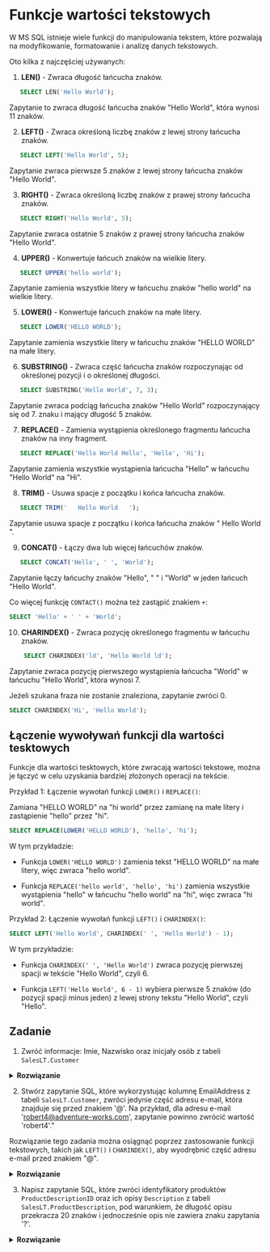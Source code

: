 # Funkcje wartości tekstowych

W MS SQL istnieje wiele funkcji do manipulowania tekstem, które pozwalają na modyfikowanie, formatowanie i analizę danych tekstowych. 



Oto kilka z najczęściej używanych:



1. **LEN()** - Zwraca długość łańcucha znaków.




```sql
   SELECT LEN('Hello World');
```



   Zapytanie to zwraca długość łańcucha znaków "Hello World", która wynosi 11 znaków.



2. **LEFT()** - Zwraca określoną liczbę znaków z lewej strony łańcucha znaków.




```sql
   SELECT LEFT('Hello World', 5);
```

Zapytanie zwraca pierwsze 5 znaków z lewej strony łańcucha znaków "Hello World".



3. **RIGHT()** - Zwraca określoną liczbę znaków z prawej strony łańcucha znaków.




```sql
   SELECT RIGHT('Hello World', 5);
```

Zapytanie zwraca ostatnie 5 znaków z prawej strony łańcucha znaków "Hello World".

4. **UPPER()** - Konwertuje łańcuch znaków na wielkie litery.


```sql
   SELECT UPPER('hello world');
```

   Zapytanie zamienia wszystkie litery w łańcuchu znaków "hello world" na wielkie litery.



5. **LOWER()** - Konwertuje łańcuch znaków na małe litery.




```sql
   SELECT LOWER('HELLO WORLD');
```

Zapytanie zamienia wszystkie litery w łańcuchu znaków "HELLO WORLD" na małe litery.



6. **SUBSTRING()** - Zwraca część łańcucha znaków rozpoczynając od określonej pozycji i o określonej długości.




```sql
   SELECT SUBSTRING('Hello World', 7, 3);
```

Zapytanie zwraca podciąg łańcucha znaków "Hello World" rozpoczynający się od 7. znaku i mający długość 5 znaków.



7. **REPLACE()** - Zamienia wystąpienia określonego fragmentu łańcucha znaków na inny fragment.




```sql
   SELECT REPLACE('Hello World Hello', 'Hello', 'Hi');
```

Zapytanie zamienia wszystkie wystąpienia łańcucha "Hello" w łańcuchu "Hello World" na "Hi".



8. **TRIM()** - Usuwa spacje z początku i końca łańcucha znaków.




```sql
   SELECT TRIM('   Hello World   ');
```

Zapytanie usuwa spacje z początku i końca łańcucha znaków "   Hello World   ".



9. **CONCAT()** - Łączy dwa lub więcej łańcuchów znaków.




```sql
   SELECT CONCAT('Hello', ' ', 'World');
```

Zapytanie łączy łańcuchy znaków "Hello", " " i "World" w jeden łańcuch "Hello World".



Co więcej funkcję `CONTACT()` można też zastąpić znakiem `+`:




```sql
SELECT 'Hello' + ' ' + 'World';
```



10. **CHARINDEX()** - Zwraca pozycję określonego fragmentu w łańcuchu znaków.




```sql
    SELECT CHARINDEX('ld', 'Hello World ld');
```

Zapytanie zwraca pozycję pierwszego wystąpienia łańcucha "World" w łańcuchu "Hello World", która wynosi 7.

Jeżeli szukana fraza nie zostanie znaleziona, zapytanie zwróci 0.






```sql
SELECT CHARINDEX('Hi', 'Hello World');
```





## Łączenie wywoływań funkcji dla wartości tesktowych



Funkcje dla wartości tesktowych, które zwracają wartości tekstowe, można je łączyć w celu uzyskania bardziej złożonych operacji na tekście.



Przykład 1: Łączenie wywołań funkcji `LOWER()` i `REPLACE()`:

Zamiana "HELLO WORLD" na "hi world" przez zamianę na małe litery i zastąpienie "hello" przez "hi".


```sql
SELECT REPLACE(LOWER('HELLO WORLD'), 'hello', 'hi');
```





W tym przykładzie:

- Funkcja `LOWER('HELLO WORLD')` zamienia tekst "HELLO WORLD" na małe litery, więc zwraca "hello world".

- Funkcja `REPLACE('hello world', 'hello', 'hi')` zamienia wszystkie wystąpienia "hello" w łańcuchu "hello world" na "hi", więc zwraca "hi world".



Przykład 2: Łączenie wywołań funkcji `LEFT()` i `CHARINDEX()`:




```sql
SELECT LEFT('Hello World', CHARINDEX(' ', 'Hello World') - 1);
```

W tym przykładzie:

- Funkcja `CHARINDEX(' ', 'Hello World')` zwraca pozycję pierwszej spacji w tekście "Hello World", czyli 6.

- Funkcja `LEFT('Hello World', 6 - 1)` wybiera pierwsze 5 znaków (do pozycji spacji minus jeden) z lewej strony tekstu "Hello World", czyli "Hello".

## Zadanie

  

1. Zwróć informacje: Imie, Nazwisko oraz inicjały osób z tabeli `SalesLT.Customer`

<details><summary><b>Rozwiązanie</b></summary>

```sql
-- ROZWIĄZANIE

SELECT FirstName, LastName, LEFT(FirstName, 1) + LEFT(LastName, 1) as Initials
FROM SalesLT.Customer
```
</details>



2. Stwórz zapytanie SQL, które wykorzystując kolumnę EmailAddress z tabeli `SalesLT.Customer`, zwróci jedynie część adresu e-mail, która znajduje się przed znakiem '@'. Na przykład, dla adresu e-mail 'robert4@adventure-works.com', zapytanie powinno zwrócić wartość 'robert4'."



Rozwiązanie tego zadania można osiągnąć poprzez zastosowanie funkcji tekstowych, takich jak `LEFT()` i `CHARINDEX()`, aby wyodrębnić część adresu e-mail przed znakiem "@".


<details><summary><b>Rozwiązanie</b></summary>

```sql
-- ROZWIĄZANIE


SELECT EmailAddress, LEFT(EmailAddress, CHARINDEX('@', EmailAddress) - 1) as UserName
FROM SalesLT.Customer
```

</details>


3. Napisz zapytanie SQL, które zwróci identyfikatory produktów `ProductDescriptionID` oraz ich opisy `Description` z tabeli `SalesLT.ProductDescription`, pod warunkiem, że długość opisu przekracza 20 znaków i jednocześnie opis nie zawiera znaku zapytania '?'.


<details><summary><b>Rozwiązanie</b></summary>

```sql
-- ROZWIĄZANIE

SELECT ProductDescriptionID, Description
FROM SalesLT.ProductDescription
WHERE LEN([Description]) > 20 AND CHARINDEX('?', [Description]) = 0
```

</details>
